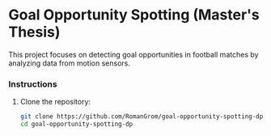 # Goal Opportunity Spotting (Master's Thesis)

This project focuses on detecting goal opportunities in football matches by analyzing data from motion sensors.

### Instructions

1. Clone the repository:

   ```bash
   git clone https://github.com/RomanGrom/goal-opportunity-spotting-dp.git
   cd goal-opportunity-spotting-dp
